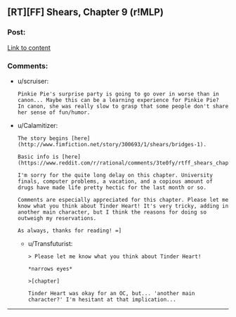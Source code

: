 ## [RT][FF] Shears, Chapter 9 (r!MLP)

### Post:

[Link to content](http://www.fimfiction.net/story/300693/9/shears/bridges-9)

### Comments:

- u/scruiser:
  ```
  Pinkie Pie's surprise party is going to go over in worse than in canon... Maybe this can be a learning experience for Pinkie Pie?  In canon, she was really slow to grasp that some people don't share her sense of fun/humor.
  ```

- u/Calamitizer:
  ```
  The story begins [here](http://www.fimfiction.net/story/300693/1/shears/bridges-1).

  Basic info is [here](https://www.reddit.com/r/rational/comments/3te0fy/rtff_shears_chapter_1_rmlp/cx5d65r).

  I'm sorry for the quite long delay on this chapter. University finals, computer problems, a vacation, and a copious amount of drugs have made life pretty hectic for the last month or so.

  Comments are especially appreciated for this chapter. Please let me know what you think about Tinder Heart! It's very tricky, adding in another main character, but I think the reasons for doing so outweigh my reservations.

  As always, thanks for reading! =]
  ```

  - u/Transfuturist:
    ```
    > Please let me know what you think about Tinder Heart!

    *narrows eyes*

    >[chapter]

    Tinder Heart was okay for an OC, but... 'another main character?' I'm hesitant at that implication...
    ```

---

